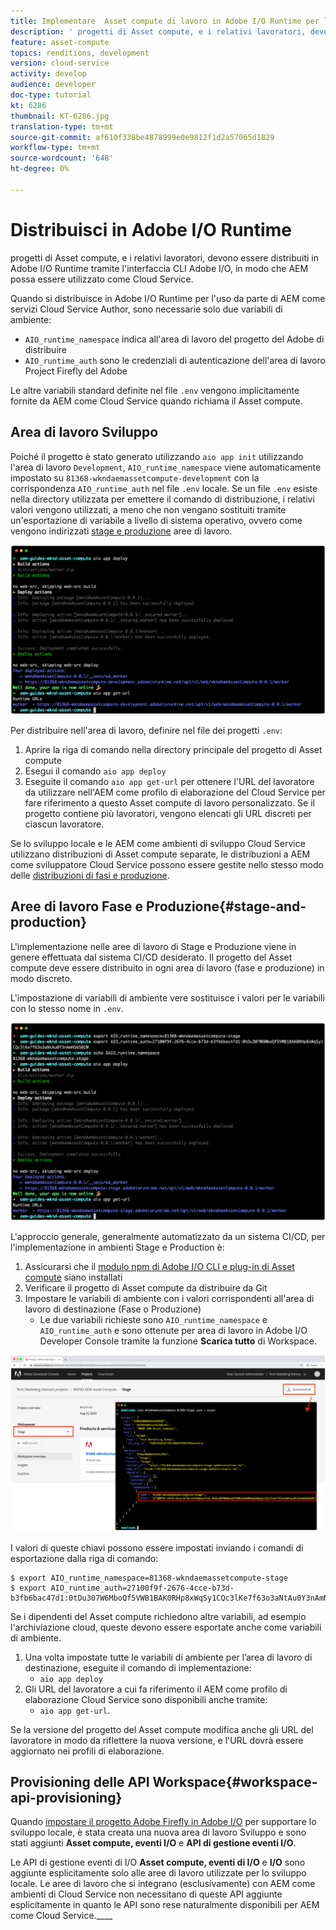 ```yaml
---
title: Implementare  Asset compute di lavoro in Adobe I/O Runtime per l'uso con AEM come Cloud Service
description: ' progetti di Asset compute, e i relativi lavoratori, devono essere distribuiti in Adobe I/O Runtime per essere utilizzati come Cloud Service da AEM. '
feature: asset-compute
topics: renditions, development
version: cloud-service
activity: develop
audience: developer
doc-type: tutorial
kt: 6286
thumbnail: KT-6286.jpg
translation-type: tm+mt
source-git-commit: af610f338be4878999e0e9812f1d2a57065d1829
workflow-type: tm+mt
source-wordcount: '648'
ht-degree: 0%

---
```



# Distribuisci in Adobe I/O Runtime

 progetti di Asset compute, e i relativi lavoratori, devono essere distribuiti in Adobe I/O Runtime tramite l&#39;interfaccia CLI  Adobe I/O, in modo che AEM possa essere utilizzato come Cloud Service.

Quando si distribuisce in Adobe I/O Runtime per l&#39;uso da parte di AEM come servizi Cloud Service Author, sono necessarie solo due variabili di ambiente:

+ `AIO_runtime_namespace` indica all&#39;area di lavoro del progetto del Adobe  di distribuire
+ `AIO_runtime_auth` sono le credenziali di autenticazione dell&#39;area di lavoro Project Firefly del  Adobe

Le altre variabili standard definite nel file `.env` vengono implicitamente fornite da AEM come Cloud Service quando richiama il  Asset compute.

## Area di lavoro Sviluppo

Poiché il progetto è stato generato utilizzando `aio app init` utilizzando l&#39;area di lavoro `Development`, `AIO_runtime_namespace` viene automaticamente impostato su `81368-wkndaemassetcompute-development` con la corrispondenza `AIO_runtime_auth` nel file `.env` locale.  Se un file `.env` esiste nella directory utilizzata per emettere il comando di distribuzione, i relativi valori vengono utilizzati, a meno che non vengano sostituiti tramite un&#39;esportazione di variabile a livello di sistema operativo, ovvero come vengono indirizzati [stage e produzione](#stage-and-production) aree di lavoro.

![distribuzione delle app aio utilizzando le variabili .env](./assets/runtime/development__aio.png)

Per distribuire nell&#39;area di lavoro, definire nel file dei progetti `.env`:

1. Aprire la riga di comando nella directory principale del progetto di Asset compute 
1. Esegui il comando `aio app deploy`
1. Eseguite il comando `aio app get-url` per ottenere l&#39;URL del lavoratore da utilizzare nell&#39;AEM come profilo di elaborazione del Cloud Service per fare riferimento a questo Asset compute di lavoro  personalizzato. Se il progetto contiene più lavoratori, vengono elencati gli URL discreti per ciascun lavoratore.

Se lo sviluppo locale e le AEM come ambienti di sviluppo Cloud Service utilizzano distribuzioni di Asset compute  separate, le distribuzioni a AEM come sviluppatore Cloud Service possono essere gestite nello stesso modo delle [distribuzioni di fasi e produzione](#stage-and-production).

## Aree di lavoro Fase e Produzione{#stage-and-production}

L&#39;implementazione nelle aree di lavoro di Stage e Produzione viene in genere effettuata dal sistema CI/CD desiderato. Il progetto del Asset compute  deve essere distribuito in ogni area di lavoro (fase e produzione) in modo discreto.

L&#39;impostazione di variabili di ambiente vere sostituisce i valori per le variabili con lo stesso nome in `.env`.

![distribuzione delle app aio utilizzando le variabili di esportazione](./assets/runtime/stage__export-and-aio.png)

L&#39;approccio generale, generalmente automatizzato da un sistema CI/CD, per l&#39;implementazione in ambienti Stage e Production è:

1. Assicurarsi che il [ modulo npm di Adobe I/O CLI e  plug-in di Asset compute](../set-up/development-environment.md#aio) siano installati
1. Verificare il progetto di Asset compute  da distribuire da Git
1. Impostare le variabili di ambiente con i valori corrispondenti all&#39;area di lavoro di destinazione (Fase o Produzione)
   + Le due variabili richieste sono `AIO_runtime_namespace` e `AIO_runtime_auth` e sono ottenute per area di lavoro in  Adobe I/O Developer Console tramite la funzione __Scarica tutto__ di Workspace.

![ console per sviluppatori di Adobe - Spazio dei nomi runtime AIO e Auth](./assets/runtime/stage-auth-namespace.png)

I valori di queste chiavi possono essere impostati inviando i comandi di esportazione dalla riga di comando:

```
$ export AIO_runtime_namespace=81368-wkndaemassetcompute-stage
$ export AIO_runtime_auth=27100f9f-2676-4cce-b73d-b3fb6bac47d1:0tDu307W6MboQf5VWB1BAK0RHp8xWqSy1CQc3lKe7f63o3aNtAu0Y3nAmN56502W
```

Se i dipendenti del Asset compute  richiedono altre variabili, ad esempio l&#39;archiviazione cloud, queste devono essere esportate anche come variabili di ambiente.

1. Una volta impostate tutte le variabili di ambiente per l’area di lavoro di destinazione, eseguite il comando di implementazione:
   + `aio app deploy`
1. Gli URL del lavoratore a cui fa riferimento il AEM come profilo di elaborazione Cloud Service sono disponibili anche tramite:
   + `aio app get-url`.

Se la versione del progetto del Asset compute  modifica anche gli URL del lavoratore in modo da riflettere la nuova versione, e l&#39;URL dovrà essere aggiornato nei profili di elaborazione.

## Provisioning delle API Workspace{#workspace-api-provisioning}

Quando [impostare il progetto  Adobe Firefly in  Adobe I/O](../set-up/firefly.md) per supportare lo sviluppo locale, è stata creata una nuova area di lavoro Sviluppo e sono stati aggiunti __Asset compute, eventi I/O__ e __API di gestione eventi I/O__.

Le API di gestione eventi di I/O __Asset compute, eventi di I/O__ e __I/O__ sono aggiunte esplicitamente solo alle aree di lavoro utilizzate per lo sviluppo locale. Le aree di lavoro che si integrano (esclusivamente) con AEM come ambienti di Cloud Service non necessitano di queste API aggiunte esplicitamente in quanto le API sono rese naturalmente disponibili per AEM come Cloud Service.____

